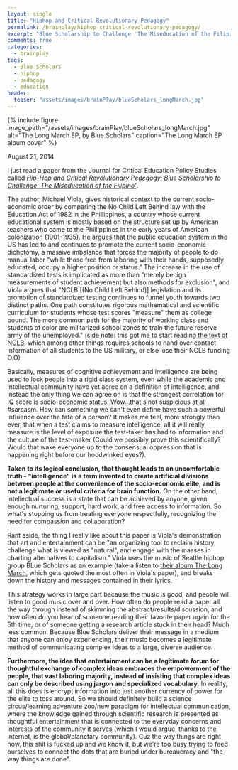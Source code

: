 ```yaml
---
layout: single
title: "Hiphop and Critical Revolutionary Pedagogy"
permalink: /brainplay/hiphop-critical-revolutionary-pedagogy/
excerpt: "Blue Scholarship to Challenge 'The Miseducation of the Filipino'"
comments: true
categories:
  - brainplay
tags:
  - Blue Scholars
  - hiphop
  - pedagogy
  - education
header:
  teaser: "assets/images/brainPlay/blueScholars_longMarch.jpg"
---
```


{% include figure image_path="/assets/images/brainPlay/blueScholars_longMarch.jpg" alt="The Long March EP, by Blue Scholars" caption="The Long March EP album cover" %}

August 21, 2014

I just read a paper from the Journal for Critical Education Policy Studies called <a href="http://www.jceps.com/wp-content/uploads/PDFs/04-2-08.pdf">*Hip-Hop and Critical Revolutionary Pedegogy: Blue Scholarship to Challenge 'The Miseducation of the Filipino'*</a>. 

The author, Michael Viola, gives historical context to the current socio-economic order by comparing the No Child Left Behind law with the Education Act of 1982 in the Phillippines, a country whose current educational system is mostly based on the structure set up by American teachers who came to the Phillippines in the early years of American colonization (1901-1935). He argues that the public education system in the US has led to and continues to promote the current socio-economic dichotomy, a massive imbalance that forces the majority of people to do manual labor "while those free from laboring with their hands, supposedly educated, occupy a higher position or status." The increase in the use of standardized tests is implicated as more than "merely benign measurements of student achievement but also methods for exclusion", and Viola argues that "NCLB [(No Child Left Behind)] legislation and its promotion of standardized testing continues to funnel youth towards two distinct paths. One path constitutes rigorous mathematical and scientific curriculum for students whose test scores "measure" them as college bound. The more common path for the majority of working class and students of color are militarized school zones to train the future reserve army of the unemployed." (side note: this got me to start reading <a href="https://www.congress.gov/bill/107th-congress/house-bill/1/text">the text of NCLB</a>, which among other things requires schools to hand over contact information of all students to the US military, or else lose their NCLB funding O.O)

Basically, measures of cognitive achievement and intelligence are being used to lock people into a rigid class system, even while the academic and intellectual community have yet agree on a definition of intelligence, and instead the only thing we can agree on is that the strongest correlation for IQ score is socio-economic status. Wow...that's not suspicious at all #sarcasm. How can something we can't even define have such a powerful influence over the fate of a person? It makes me feel, more strongly than ever, that when a test claims to measure intelligence, all it will really measure is the level of exposure the test-taker has had to information and the culture of the test-maker (Could we possibly prove this scientifically? Would that wake everyone up to the consensual oppression that is happening right before our hoodwinked eyes?). 

**Taken to its logical conclusion, that thought leads to an uncomfortable truth - "intelligence" is a term invented to create artificial divisions between people at the convenience of the socio-economic elite, and is not a legitimate or useful criteria for brain function.** On the other hand, intellectual success is a state that can be achieved by anyone, given enough nurturing, support, hard work, and free access to information. So what's stopping us from treating everyone respectfully, recognizing the need for compassion and collaboration?

Rant aside, the thing I really like about this paper is Viola's demonstration that art and entertainment can be "an organizing tool to reclaim history, challenge what is viewed as "natural", and engage with the masses in charting alternatives to capitalism." Viola uses the music of Seattle hiphop group BLue Scholars as an example (take a listen to <a href="https://youtu.be/e6baGauWYQg">their album The Long March</a>, which gets quoted the most often in Viola's paper), and breaks down the history and messages contained in their lyrics. 

This strategy works in large part because the music is good, and people will listen to good music over and over. How often do people read a paper all the way through instead of skimming the abstract/results/discussion, and how often do you hear of someone reading their favorite paper again for the 5th time, or of someone getting a research article stuck in their head? Much less common. Because Blue Scholars deliver their message in a medium that anyone can enjoy experiencing, their music becomes a legitimate method of communicating complex ideas to a large, diverse audience. 

**Furthermore, the idea that entertainment can be a legitimate forum for thoughtful exchange of complex ideas embraces the empowerment of the people, that vast laboring majority, instead of insisting that complex ideas can only be described using jargon and specialized vocabulary.** In reality, all this does is encrypt information into just another currency of power for the elite to toss around. So we should definitely build a science circus/learning adventure zoo/new paradigm for intellectual communication, where the knowledge gained through scientific research is presented as thoughtful entertainment that is connected to the everyday concerns and interests of the community it serves (which I would argue, thanks to the internet, is the global/planetary community). Cuz the way things are right now, this shit is fucked up and we know it, but we're too busy trying to feed ourselves to connect the dots that are buried under bureaucracy and "the way things are done". 


